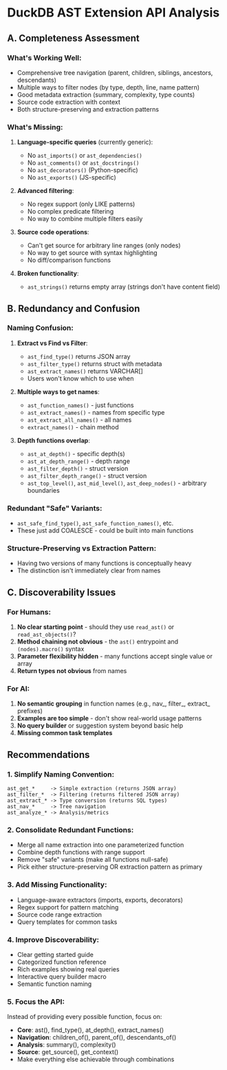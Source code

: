 # DuckDB AST Extension API Analysis

## A. Completeness Assessment

### What's Working Well:
- Comprehensive tree navigation (parent, children, siblings, ancestors, descendants)
- Multiple ways to filter nodes (by type, depth, line, name pattern)
- Good metadata extraction (summary, complexity, type counts)
- Source code extraction with context
- Both structure-preserving and extraction patterns

### What's Missing:
1. **Language-specific queries** (currently generic):
   - No `ast_imports()` or `ast_dependencies()` 
   - No `ast_comments()` or `ast_docstrings()`
   - No `ast_decorators()` (Python-specific)
   - No `ast_exports()` (JS-specific)

2. **Advanced filtering**:
   - No regex support (only LIKE patterns)
   - No complex predicate filtering
   - No way to combine multiple filters easily

3. **Source code operations**:
   - Can't get source for arbitrary line ranges (only nodes)
   - No way to get source with syntax highlighting
   - No diff/comparison functions

4. **Broken functionality**:
   - `ast_strings()` returns empty array (strings don't have content field)

## B. Redundancy and Confusion

### Naming Confusion:
1. **Extract vs Find vs Filter**:
   - `ast_find_type()` returns JSON array
   - `ast_filter_type()` returns struct with metadata
   - `ast_extract_names()` returns VARCHAR[]
   - Users won't know which to use when

2. **Multiple ways to get names**:
   - `ast_function_names()` - just functions
   - `ast_extract_names()` - names from specific type
   - `ast_extract_all_names()` - all names
   - `extract_names()` - chain method
   
3. **Depth functions overlap**:
   - `ast_at_depth()` - specific depth(s)
   - `ast_at_depth_range()` - depth range
   - `ast_filter_depth()` - struct version
   - `ast_filter_depth_range()` - struct version
   - `ast_top_level()`, `ast_mid_level()`, `ast_deep_nodes()` - arbitrary boundaries

### Redundant "Safe" Variants:
- `ast_safe_find_type()`, `ast_safe_function_names()`, etc.
- These just add COALESCE - could be built into main functions

### Structure-Preserving vs Extraction Pattern:
- Having two versions of many functions is conceptually heavy
- The distinction isn't immediately clear from names

## C. Discoverability Issues

### For Humans:
1. **No clear starting point** - should they use `read_ast()` or `read_ast_objects()`?
2. **Method chaining not obvious** - the `ast()` entrypoint and `(nodes).macro()` syntax
3. **Parameter flexibility hidden** - many functions accept single value or array
4. **Return types not obvious** from names

### For AI:
1. **No semantic grouping** in function names (e.g., nav_, filter_, extract_ prefixes)
2. **Examples are too simple** - don't show real-world usage patterns
3. **No query builder** or suggestion system beyond basic help
4. **Missing common task templates**

## Recommendations

### 1. Simplify Naming Convention:
```
ast_get_*     -> Simple extraction (returns JSON array)
ast_filter_*  -> Filtering (returns filtered JSON array) 
ast_extract_* -> Type conversion (returns SQL types)
ast_nav_*     -> Tree navigation
ast_analyze_* -> Analysis/metrics
```

### 2. Consolidate Redundant Functions:
- Merge all name extraction into one parameterized function
- Combine depth functions with range support
- Remove "safe" variants (make all functions null-safe)
- Pick either structure-preserving OR extraction pattern as primary

### 3. Add Missing Functionality:
- Language-aware extractors (imports, exports, decorators)
- Regex support for pattern matching
- Source code range extraction
- Query templates for common tasks

### 4. Improve Discoverability:
- Clear getting started guide
- Categorized function reference
- Rich examples showing real queries
- Interactive query builder macro
- Semantic function naming

### 5. Focus the API:
Instead of providing every possible function, focus on:
- **Core**: ast(), find_type(), at_depth(), extract_names()
- **Navigation**: children_of(), parent_of(), descendants_of()
- **Analysis**: summary(), complexity()
- **Source**: get_source(), get_context()
- Make everything else achievable through combinations